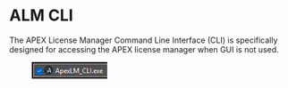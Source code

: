 # ALM  CLI

The APEX License Manager Command Line Interface (CLI) is specifically designed for accessing the APEX license manager when GUI is not used.

<figure><img src="../.gitbook/assets/ApexLM_CLI.exe.png" alt=""><figcaption></figcaption></figure>
